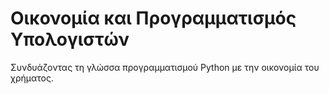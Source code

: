 # Οικονομία και Προγραμματισμός Υπολογιστών
Συνδυάζοντας τη γλώσσα προγραμματισμού Python με την οικονομία του χρήματος.
